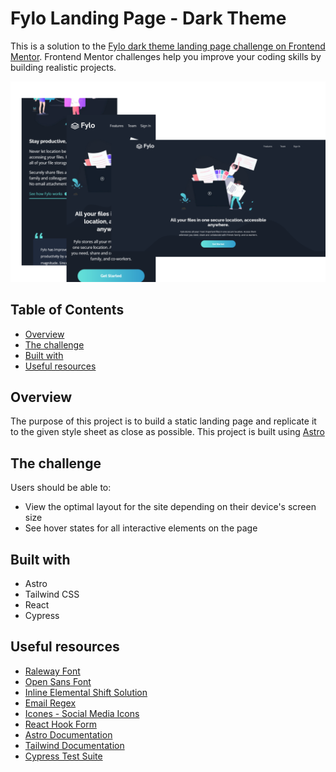 # Fylo Landing Page - Dark Theme

This is a solution to the [Fylo dark theme landing page challenge on Frontend Mentor](https://www.frontendmentor.io/challenges/fylo-dark-theme-landing-page-5ca5f2d21e82137ec91a50fd). Frontend Mentor challenges help you improve your coding skills by building realistic projects.

![](/public/screenshot.png)

## Table of Contents

- [Overview](#overview)
- [The challenge](#the-challenge)
- [Built with](#built-with)
- [Useful resources](#useful-resources)

## Overview

The purpose of this project is to build a static landing page and replicate it to the given style sheet as close as possible. This project is built using [Astro](https://astro.build/)

## The challenge

Users should be able to:

- View the optimal layout for the site depending on their device's screen size
- See hover states for all interactive elements on the page

## Built with

- Astro
- Tailwind CSS
- React
- Cypress

## Useful resources

- [Raleway Font](https://fontsource.org/fonts/raleway)
- [Open Sans Font](https://fontsource.org/fonts/open-sans)
- [Inline Elemental Shift Solution](https://stackoverflow.com/questions/556153/inline-elements-shifting-when-made-bold-on-hover)
- [Email Regex](https://regex101.com/r/lHs2R3/1)
- [Icones - Social Media Icons](https://icones.js.org/)
- [React Hook Form](https://react-hook-form.com/)
- [Astro Documentation](https://docs.astro.build/en/getting-started/)
- [Tailwind Documentation](https://tailwindcss.com/docs/installation)
- [Cypress Test Suite](https://www.cypress.io/)

